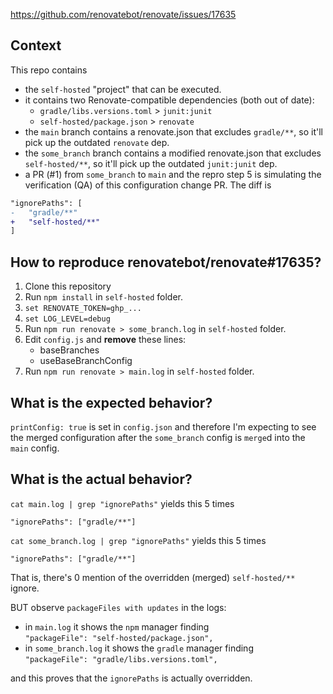 https://github.com/renovatebot/renovate/issues/17635

## Context
This repo contains
 * the `self-hosted` "project" that can be executed.
 * it contains two Renovate-compatible dependencies (both out of date):
   * `gradle/libs.versions.toml` > `junit:junit`
   * `self-hosted/package.json` > `renovate`
 * the `main` branch contains a renovate.json that excludes `gradle/**`, so it'll pick up the outdated `renovate` dep.
 * the `some_branch` branch contains a modified renovate.json that excludes `self-hosted/**`, so it'll pick up the outdated `junit:junit` dep.
 * a PR (#1) from `some_branch` to `main` and the repro step 5 is simulating the verification (QA) of this configuration change PR. The diff is
```diff
"ignorePaths": [
-	"gradle/**"
+	"self-hosted/**"
]
```

## How to reproduce renovatebot/renovate#17635?

1. Clone this repository
2. Run `npm install` in `self-hosted` folder.
3. `set RENOVATE_TOKEN=ghp_...`
4. `set LOG_LEVEL=debug`
5. Run `npm run renovate > some_branch.log` in `self-hosted` folder.
6. Edit `config.js` and **remove** these lines:
   * baseBranches
   * useBaseBranchConfig
7. Run `npm run renovate > main.log` in `self-hosted` folder.

## What is the expected behavior?
`printConfig: true` is set in `config.json` and therefore I'm expecting to see the merged configuration after the `some_branch` config is `merge`d into the `main` config.

## What is the actual behavior?

`cat main.log | grep "ignorePaths"` yields this 5 times
```
"ignorePaths": ["gradle/**"]
```

`cat some_branch.log | grep "ignorePaths"` yields this 5 times
```
"ignorePaths": ["gradle/**"]
```

That is, there's 0 mention of the overridden (merged) `self-hosted/**` ignore.

BUT
observe `packageFiles with updates` in the logs:
 * in `main.log` it shows the `npm` manager finding  
   `"packageFile": "self-hosted/package.json",`
 * in `some_branch.log` it shows the `gradle` manager finding  
   `"packageFile": "gradle/libs.versions.toml",`

and this proves that the `ignorePaths` is actually overridden.
